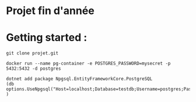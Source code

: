 # Projet fin d'année


# Getting started : 

```
git clone projet.git

docker run --name pg-container -e POSTGRES_PASSWORD=mysecret -p 5432:5432 -d postgres

dotnet add package Npgsql.EntityFrameworkCore.PostgreSQL
(db options.UseNpgsql("Host=localhost;Database=testdb;Username=postgres;Password=mysecret");
)

```